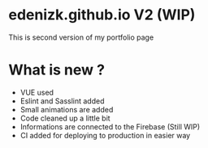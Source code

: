 # edenizk.github.io V2 (WIP)

This is second version of my portfolio page

# What is new ?

 - VUE used
 - Eslint and Sasslint added
 - Small animations are added
 - Code cleaned up a little bit
 - Informations are connected to the Firebase (Still WIP)
 - CI added for deploying to production in easier way
